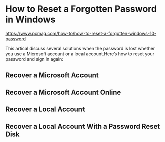 
# How to Reset a Forgotten Password in Windows

https://www.pcmag.com/how-to/how-to-reset-a-forgotten-windows-10-password


This artical discuss several solutions when the password is lost whether you use a Microsoft account or a local account.Here’s how to reset your password and sign in again:

## Recover a Microsoft Account
  
## Recover a Microsoft Account Online
 
## Recover a Local Account
 
## Recover a Local Account With a Password Reset Disk
